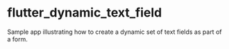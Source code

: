 # flutter_dynamic_text_field

Sample app illustrating how to create a dynamic set of text fields as part of a form.

